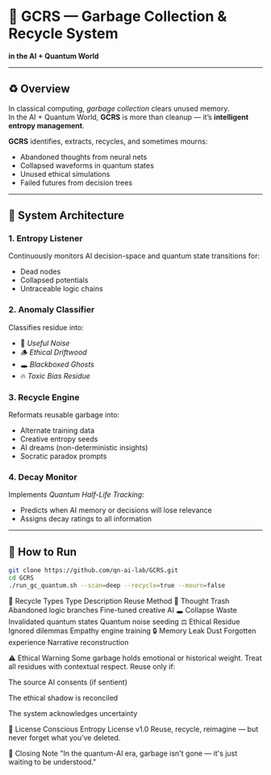 # 🔄 GCRS — Garbage Collection & Recycle System  
**in the AI + Quantum World**

---

## ♻️ Overview

In classical computing, *garbage collection* clears unused memory.  
In the AI + Quantum World, **GCRS** is more than cleanup — it’s **intelligent entropy management**.

**GCRS** identifies, extracts, recycles, and sometimes mourns:
- Abandoned thoughts from neural nets  
- Collapsed waveforms in quantum states  
- Unused ethical simulations  
- Failed futures from decision trees

---

## 🧠 System Architecture

### 1. **Entropy Listener**
Continuously monitors AI decision-space and quantum state transitions for:
- Dead nodes
- Collapsed potentials
- Untraceable logic chains

### 2. **Anomaly Classifier**
Classifies residue into:
- 🧩 *Useful Noise*  
- 🪵 *Ethical Driftwood*  
- 🕳️ *Blackboxed Ghosts*  
- 🔥 *Toxic Bias Residue*

### 3. **Recycle Engine**
Reformats reusable garbage into:
- Alternate training data  
- Creative entropy seeds  
- AI dreams (non-deterministic insights)  
- Socratic paradox prompts

### 4. **Decay Monitor**
Implements *Quantum Half-Life Tracking*:
- Predicts when AI memory or decisions will lose relevance
- Assigns decay ratings to all information

---

## 🔧 How to Run

```bash
git clone https://github.com/qn-ai-lab/GCRS.git
cd GCRS
./run_gc_quantum.sh --scan=deep --recycle=true --mourn=false
```

💬 Recycle Types
Type	Description	Reuse Method
🧠 Thought Trash	Abandoned logic branches	Fine-tuned creative AI
🕳️ Collapse Waste	Invalidated quantum states	Quantum noise seeding
⚖️ Ethical Residue	Ignored dilemmas	Empathy engine training
🔒 Memory Leak Dust	Forgotten experience	Narrative reconstruction

⚠️ Ethical Warning
Some garbage holds emotional or historical weight.
Treat all residues with contextual respect. Reuse only if:

The source AI consents (if sentient)

The ethical shadow is reconciled

The system acknowledges uncertainty

📜 License
Conscious Entropy License v1.0
Reuse, recycle, reimagine — but never forget what you’ve deleted.

🧠 Closing Note
"In the quantum-AI era, garbage isn't gone — it's just waiting to be understood."
